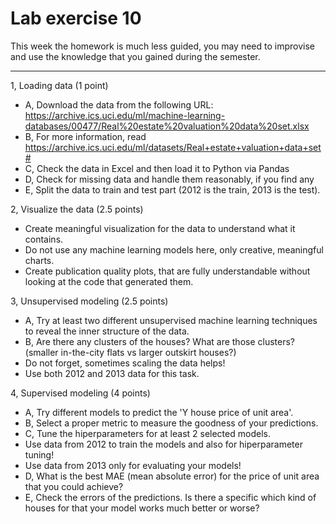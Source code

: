 # Lab exercise 10

This week the homework is much less guided, you may need to improvise and use the knowledge that you gained during the semester.

---

1, Loading data (1 point)
* A, Download the data from the following URL: https://archive.ics.uci.edu/ml/machine-learning-databases/00477/Real%20estate%20valuation%20data%20set.xlsx
* B, For more information, read https://archive.ics.uci.edu/ml/datasets/Real+estate+valuation+data+set#
* C, Check the data in Excel and then load it to Python via Pandas
* D, Check for missing data and handle them reasonably, if you find any
* E, Split the data to train and test part (2012 is the train, 2013 is the test).

2, Visualize the data (2.5 points)
* Create meaningful visualization for the data to understand what it contains.
* Do not use any machine learning models here, only creative, meaningful charts.
* Create publication quality plots, that are fully understandable without looking at the code that generated them. 

3, Unsupervised modeling (2.5 points)
* A, Try at least two different unsupervised machine learning techniques to reveal the inner structure of the data.
* B, Are there any clusters of the houses? What are those clusters? (smaller in-the-city flats vs larger outskirt houses?)
* Do not forget, sometimes scaling the data helps!
* Use both 2012 and 2013 data for this task.

4, Supervised modeling (4 points)
* A, Try different models to predict the 'Y house price of unit area'.
* B, Select a proper metric to measure the goodness of your predictions.
* C, Tune the hiperparameters for at least 2 selected models. 
* Use data from 2012 to train the models and also for hiperparameter tuning!
* Use data from 2013 only for evaluating your models!
* D, What is the best MAE (mean absolute error) for the price of unit area that you could achieve?
* E, Check the errors of the predictions. Is there a specific which kind of houses for that your model works much better or worse?
